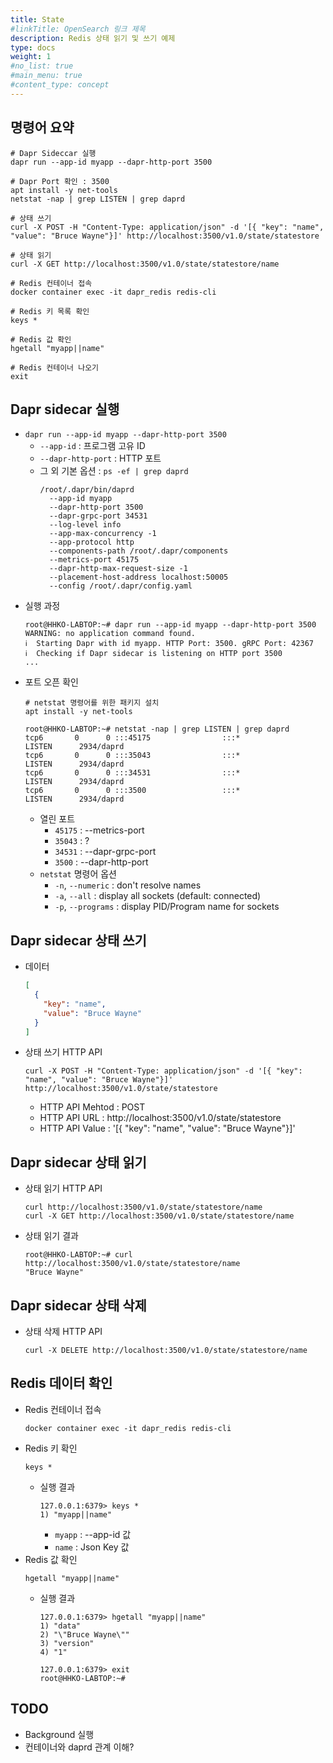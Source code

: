 ```yaml
---
title: State 
#linkTitle: OpenSearch 링크 제목
description: Redis 상태 읽기 및 쓰기 예제
type: docs
weight: 1
#no_list: true
#main_menu: true
#content_type: concept
---
```


## 명령어 요약
```shell
# Dapr Sideccar 실행
dapr run --app-id myapp --dapr-http-port 3500

# Dapr Port 확인 : 3500
apt install -y net-tools
netstat -nap | grep LISTEN | grep daprd

# 상태 쓰기
curl -X POST -H "Content-Type: application/json" -d '[{ "key": "name", "value": "Bruce Wayne"}]' http://localhost:3500/v1.0/state/statestore

# 상태 읽기
curl -X GET http://localhost:3500/v1.0/state/statestore/name

# Redis 컨테이너 접속
docker container exec -it dapr_redis redis-cli

# Redis 키 목록 확인
keys *

# Redis 값 확인
hgetall "myapp||name"

# Redis 컨테이너 나오기
exit
```

## Dapr sidecar 실행
- `dapr run --app-id myapp --dapr-http-port 3500`
  - `--app-id` : 프로그램 고유 ID
  - `--dapr-http-port` : HTTP 포트
  - 그 외 기본 옵션 : `ps -ef | grep daprd`
    ```shell   
    /root/.dapr/bin/daprd 
      --app-id myapp 
      --dapr-http-port 3500 
      --dapr-grpc-port 34531 
      --log-level info 
      --app-max-concurrency -1 
      --app-protocol http 
      --components-path /root/.dapr/components 
      --metrics-port 45175 
      --dapr-http-max-request-size -1 
      --placement-host-address localhost:50005 
      --config /root/.dapr/config.yaml
    ```
- 실행 과정
  ```shell
  root@HHKO-LABTOP:~# dapr run --app-id myapp --dapr-http-port 3500
  WARNING: no application command found.
  ℹ️  Starting Dapr with id myapp. HTTP Port: 3500. gRPC Port: 42367
  ℹ️  Checking if Dapr sidecar is listening on HTTP port 3500
  ...
- 포트 오픈 확인
  ```shell
  # netstat 명령어를 위한 패키지 설치
  apt install -y net-tools

  root@HHKO-LABTOP:~# netstat -nap | grep LISTEN | grep daprd
  tcp6       0      0 :::45175                :::*                    LISTEN      2934/daprd
  tcp6       0      0 :::35043                :::*                    LISTEN      2934/daprd
  tcp6       0      0 :::34531                :::*                    LISTEN      2934/daprd
  tcp6       0      0 :::3500                 :::*                    LISTEN      2934/daprd
  ```
  - 열린 포트
    - `45175` : --metrics-port
    - `35043` : ?
    - `34531` : --dapr-grpc-port
    - `3500` : --dapr-http-port
  - `netstat` 명령어 옵션
    - `-n`, `--numeric` : don't resolve names
    - `-a`, `--all` : display all sockets (default: connected)
    - `-p`, `--programs` : display PID/Program name for sockets

## Dapr sidecar 상태 쓰기
- 데이터
  ```json
  [
    {
      "key": "name",
      "value": "Bruce Wayne"
    }
  ]
  ```
- 상태 쓰기 HTTP API
  ```  
  curl -X POST -H "Content-Type: application/json" -d '[{ "key": "name", "value": "Bruce Wayne"}]' http://localhost:3500/v1.0/state/statestore
  ```
  - HTTP API Mehtod : POST
  - HTTP API URL : http://localhost:3500/v1.0/state/statestore
  - HTTP API Value : '[{ "key": "name", "value": "Bruce Wayne"}]'

## Dapr sidecar 상태 읽기
- 상태 읽기 HTTP API
  ```shell
  curl http://localhost:3500/v1.0/state/statestore/name
  curl -X GET http://localhost:3500/v1.0/state/statestore/name
  ```
- 상태 읽기 결과
  ```shell  
  root@HHKO-LABTOP:~# curl http://localhost:3500/v1.0/state/statestore/name
  "Bruce Wayne"
  ```

## Dapr sidecar 상태 삭제
- 상태 삭제 HTTP API
  ```shell
  curl -X DELETE http://localhost:3500/v1.0/state/statestore/name
  ```  

## Redis 데이터 확인
- Redis 컨테이너 접속
  ```shell
  docker container exec -it dapr_redis redis-cli
  ```
- Redis 키 확인
  ```shell
  keys *
  ```
  - 실행 결과
    ```shell
    127.0.0.1:6379> keys *
    1) "myapp||name"
    ```
    - `myapp` : --app-id 값  
    - `name` : Json Key 값
- Redis 값 확인
  ```shell
  hgetall "myapp||name"
  ```
  - 실행 결과
    ```shell
    127.0.0.1:6379> hgetall "myapp||name"
    1) "data"
    2) "\"Bruce Wayne\""
    3) "version"
    4) "1"
    
    127.0.0.1:6379> exit
    root@HHKO-LABTOP:~#
    ```

## TODO
- Background 실행
- 컨테이너와 daprd 관계 이해?